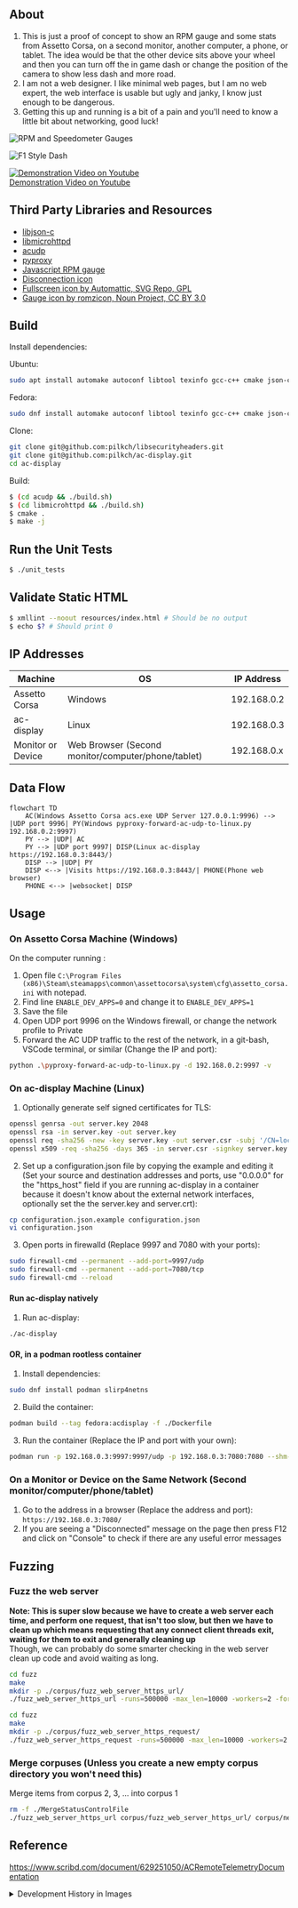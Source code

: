 ## About

1. This is just a proof of concept to show an RPM gauge and some stats from Assetto Corsa, on a second monitor, another computer, a phone, or tablet. The idea would be that the other device sits above your wheel and then you can turn off the in game dash or change the position of the camera to show less dash and more road.
2. I am not a web designer. I like minimal web pages, but I am no web expert, the web interface is usable but ugly and janky, I know just enough to be dangerous.
3. Getting this up and running is a bit of a pain and you'll need to know a little bit about networking, good luck!


![RPM and Speedometer Gauges](/images/latest_rpm_preview.png)

![F1 Style Dash](/images/latest_f1_style_preview.png)

[![Demonstration Video on Youtube](/images/youtube_preview.png)](https://www.youtube.com/watch?v=C6pQ46W23wA)  
[Demonstration Video on Youtube](https://www.youtube.com/watch?v=C6pQ46W23wA)


## Third Party Libraries and Resources

- [libjson-c](https://github.com/json-c/json-c)  
- [libmicrohttpd](https://www.gnu.org/software/libmicrohttpd/)  
- [acudp](https://github.com/vpicon/acudp)  
- [pyproxy](https://github.com/rsc-dev/pyproxy/)
- [Javascript RPM gauge](https://geeksretreat.wordpress.com/2012/04/13/making-a-speedometer-using-html5s-canvas/)
- [Disconnection icon](https://www.svgrepo.com/svg/332225/api)
- [Fullscreen icon by Automattic, SVG Repo, GPL](https://www.svgrepo.com/svg/335073/fullscreen)
- [Gauge icon by romzicon, Noun Project, CC BY 3.0](https://thenounproject.com/browse/icons/term/gauge/)

## Build

Install dependencies:

Ubuntu:
```bash
sudo apt install automake autoconf libtool texinfo gcc-c++ cmake json-c-dev libxml2-dev gtest-dev
```

Fedora:
```bash
sudo dnf install automake autoconf libtool texinfo gcc-c++ cmake json-c-devel libxml2-devel gtest-devel
```

Clone:
```bash
git clone git@github.com:pilkch/libsecurityheaders.git
git clone git@github.com:pilkch/ac-display.git
cd ac-display
```

Build:
```bash
$ (cd acudp && ./build.sh)
$ (cd libmicrohttpd && ./build.sh)
$ cmake .
$ make -j
```

## Run the Unit Tests

```bash
$ ./unit_tests
```

## Validate Static HTML

```bash
$ xmllint --noout resources/index.html # Should be no output
$ echo $? # Should print 0
```


## IP Addresses

| Machine        | OS           | IP Address  |
| ------------- | ------------- | ------------- |
| Assetto Corsa | Windows | 192.168.0.2 |
| ac-display | Linux | 192.168.0.3 |
| Monitor or Device | Web Browser (Second monitor/computer/phone/tablet) | 192.168.0.x |

## Data Flow

```mermaid
flowchart TD
    AC(Windows Assetto Corsa acs.exe UDP Server 127.0.0.1:9996) --> |UDP port 9996| PY(Windows pyproxy-forward-ac-udp-to-linux.py 192.168.0.2:9997)
    PY --> |UDP| AC
    PY --> |UDP port 9997| DISP(Linux ac-display https://192.168.0.3:8443/)
    DISP --> |UDP| PY
    DISP <--> |Visits https://192.168.0.3:8443/| PHONE(Phone web browser)
    PHONE <--> |websocket| DISP
```

## Usage

### On Assetto Corsa Machine (Windows)

On the computer running :
1. Open file `C:\Program Files (x86)\Steam\steamapps\common\assettocorsa\system\cfg\assetto_corsa.ini` with notepad.
2. Find line `ENABLE_DEV_APPS=0` and change it to `ENABLE_DEV_APPS=1`
3. Save the file
4. Open UDP port 9996 on the Windows firewall, or change the network profile to Private
5. Forward the AC UDP traffic to the rest of the network, in a git-bash, VSCode terminal, or similar (Change the IP and port):
```bash
python .\pyproxy-forward-ac-udp-to-linux.py -d 192.168.0.2:9997 -v
```

### On ac-display Machine (Linux)

1. Optionally generate self signed certificates for TLS:
```bash
openssl genrsa -out server.key 2048
openssl rsa -in server.key -out server.key
openssl req -sha256 -new -key server.key -out server.csr -subj '/CN=localhost'
openssl x509 -req -sha256 -days 365 -in server.csr -signkey server.key -out server.crt
```
2. Set up a configuration.json file by copying the example and editing it (Set your source and destination addresses and ports, use "0.0.0.0" for the "https_host" field if you are running ac-display in a container because it doesn't know about the external network interfaces, optionally set the the server.key and server.crt):
```bash
cp configuration.json.example configuration.json
vi configuration.json
```
3. Open ports in firewalld (Replace 9997 and 7080 with your ports):
```bash
sudo firewall-cmd --permanent --add-port=9997/udp
sudo firewall-cmd --permanent --add-port=7080/tcp
sudo firewall-cmd --reload
```

#### Run ac-display natively

1. Run ac-display:
```bash
./ac-display
```

#### OR, in a podman rootless container

1. Install dependencies:
```bash
sudo dnf install podman slirp4netns
```
2. Build the container:
```bash
podman build --tag fedora:acdisplay -f ./Dockerfile
```
3. Run the container (Replace the IP and port with your own):
```bash
podman run -p 192.168.0.3:9997:9997/udp -p 192.168.0.3:7080:7080 --shm-size 256m --name acdisplay --rm fedora:acdisplay
```

### On a Monitor or Device on the Same Network (Second monitor/computer/phone/tablet)

1. Go to the address in a browser (Replace the address and port):  
`https://192.168.0.3:7080/`
2. If you are seeing a "Disconnected" message on the page then press F12 and click on "Console" to check if there are any useful error messages

## Fuzzing

### Fuzz the web server

**Note: This is super slow because we have to create a web server each time, and perform one request, that isn't too slow, but then we have to clean up which means requesting that any connect client threads exit, waiting for them to exit and generally cleaning up**  
Though, we can probably do some smarter checking in the web server clean up code and avoid waiting as long.

```bash
cd fuzz
make
mkdir -p ./corpus/fuzz_web_server_https_url/
./fuzz_web_server_https_url -runs=500000 -max_len=10000 -workers=2 -fork=1 -shrink=1 ./corpus/fuzz_web_server_https_url
```

```bash
cd fuzz
make
mkdir -p ./corpus/fuzz_web_server_https_request/
./fuzz_web_server_https_request -runs=500000 -max_len=10000 -workers=2 -fork=1 -shrink=1 ./corpus/fuzz_web_server_https_request
```

### Merge corpuses (Unless you create a new empty corpus directory you won't need this)

Merge items from corpus 2, 3, ... into corpus 1
```bash
rm -f ./MergeStatusControlFile
./fuzz_web_server_https_url corpus/fuzz_web_server_https_url/ corpus/new_items/ -merge=1 -merge_control_file=MergeStatusControlFile
```

## Reference

https://www.scribd.com/document/629251050/ACRemoteTelemetryDocumentation

<details>
<summary>Development History in Images</summary>

![](/images/1.png)

![](/images/2.png)

![](/images/3.png)

![](/images/4.png)

![](/images/5.png)

![](/images/6.png)

![](/images/7.png)

![](/images/8.png)

![](/images/9.png)

![](/images/10.png)

![](/images/11.png)

![](/images/12.png)

![](/images/13.png)

![](/images/14.png)

![](/images/15.png)

![](/images/16.png)

</details>
